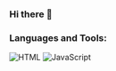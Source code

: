 ### Hi there 👋

### Languages and Tools:
![HTML](https://img.shields.io/badge/-HTML-E24D2D?style=for-the-badge&logo=Html&logoColor=E9D54D)
![JavaScript](https://img.shields.io/badge/-JavaScript-090909?style=for-the-badge&logo=JavaScript&logoColor=E9D54D)

